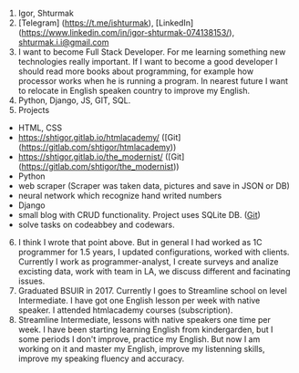 1. Igor, Shturmak
2. [Telegram] (https://t.me/ishturmak), [LinkedIn] (https://www.linkedin.com/in/igor-shturmak-074138153/), shturmak.i.i@gmail.com
3. I want to become Full Stack Developer. For me learning something new technologies really important. If I want to become a good developer I should read more books about programming, for example how processor works when he is running a program. In nearest future I want to relocate in English speaken country to improve my English.
4. Python, Django, JS, GIT, SQL.
5. Projects
* HTML, CSS
 * https://shtigor.gitlab.io/htmlacademy/ ([Git] (https://gitlab.com/shtigor/htmlacademy))
 * https://shtigor.gitlab.io/the_modernist/ ([Git] (https://gitlab.com/shtigor/the_modernist))
* Python
 * web scraper (Scraper was taken data, pictures and save in JSON or DB)
 * neural network which recognize hand writed numbers
* Django
 * small blog with CRUD functionality. Project uses SQLite DB. ([Git](https://gitlab.com/shtigor/newspaper))
 * solve tasks on codeabbey and codewars.
6. I think I wrote that point above. But in general I had worked as 1C programmer for 1.5 years, I updated configurations, worked with clients. Currently I work as programmer-analyst, I create surveys and analize excisting data, work with team in LA, we discuss different and facinating issues.
7. Graduated BSUIR in 2017. Currently I goes to Streamline school on level Intermediate. I have got one English lesson per week with native speaker. I attended htmlacademy courses (subscription).
8. Streamline Intermediate, lessons with native speakers one time per week. I have been starting learning English from kindergarden, but I some periods I don't improve, practice my English. But now I am working on it and master my English, improve my listenning skills, improve my speaking fluency and accuracy. 